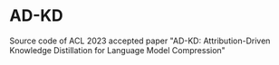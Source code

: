 # AD-KD
Source code of ACL 2023 accepted paper "AD-KD: Attribution-Driven Knowledge Distillation for Language Model Compression"
